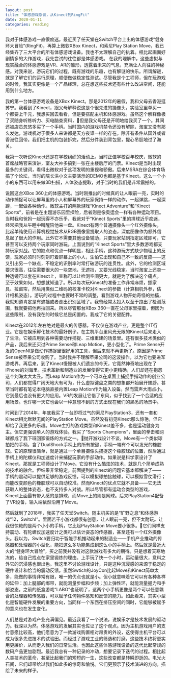 ```yaml
---
layout: post
title: "体感游戏杂谈，从Kinect到RingFit"
date: 2020-01-11
categories: reading
---
```


我对于体感游戏一直很痴迷。最近买了任天堂在Switch平台上出的体感游戏“健身环大冒险”(RingFit)，再算上微软XBox Kinect，和索尼Play Station Move，我已经集齐了三大平台的所有体感游戏设备。我也不太理解自己的执着。相比起画面好剧情多的大作游戏，我先尝试的往往都是体感游戏。
在我的理解中，这些虚拟与现实融合的体感游戏是VR、AR的雏形，透露着未来的气息，充满让人向往的神秘感。对我来说，游玩它们的过程，既有游戏的乐趣，也有解谜的快乐。所谓解谜，就是了解它们的运行原理，顺便做做稳定性测试。尽管我是个工程师，但在玩游戏的时候，我其实更像是一个产品经理，总在想这些技术还有些什么改进空间，还能用到什么地方。

我的第一台体感游戏设备是XBox Kinect。那是2012年的暑假，我和父母去香港逛苏宁。我看到了Kinect，跟父母解释说这是个很先进的摄像头，实验室里单买一个都要上千元，我想买回去看看，但是要搭配主机和体感游戏。虽然这个解释像极了买随身听练听力、买电脑查资料，但是我父母还是开明地给我买了一个。其间还被店员忽悠多买了一个手柄。当时国内的游戏机禁令还没有解除，淘宝又没有那么发达，游戏机对于很多人来讲都是天方夜谭一样的存在。除非有条件从国外或者香港往回带。我们把主机的包装拆完，然后分件装到背包里，提心吊胆地过了海关。

我第一次听说Kinect还是在学校组织的活动上。当时正值学校百年校庆，微软的首席战略官来演讲，室友大神多搞到一张在主楼后厅的门票。Kinect是当时出现最多的关键词，看得出微软对于这项发明的重视和骄傲。后来MSRA在综合体育场搞了个论坛，当时的院长洪小文主要演示的DEMO也都是基于Kinect。这么一个小小的东西可以用来做3D扫描，人体姿态提取，对于当时的我们是非常震撼的。

说回这台XBox 360上的体感游戏。当时刚推出的时候真的让人眼前一亮，实时的动作捕捉可以让屏幕里的小人和屏幕外的玩家保持一样的动作，一起弹跳，一起深蹲，一起做各种动作。微软主打的两款游戏“Kinect Adventure”和“Kinect Sports”，前者是在主题游乐园里探险，后者则是像奥运会一样有各种运动项目。当时我和爸妈一起玩得不亦乐乎，我爸对于“Kinect Sports”里的排球近乎痴迷，经常把我从午睡中叫醒陪他来一盘。Kinect有两个普通摄像头一个红外摄像头，比起单纯使用计算机视觉技术从RGB图像里提取人的姿态，深度图像作为额外信息起了很大的作用。此外它不需要其他设备辅助，只要玩家站到指定区域即可，它甚至可以支持两个玩家同时游玩。上面说到的“Kinect Sports”里大多数游戏都支持玩家对战。它的缺点和优点一样明显，相比手柄，这种游玩方式缺少物理上的反馈，玩家必须时时刻刻盯着屏幕上的小人，生怕它出现和自己不一致的反应——这又引出另一个缺点，不稳定的识别率时常打破游玩的连贯性。此外，它的检测区域要求很高，往往需要很大的一块空地，无遮挡，又要光线稳定。当时淘宝上还卖一种透镜可以套在Kinect上，宣称可以让检测空间更大，就是为了解决这个痛点。至于效果如何，想想就知道了。所以每次玩Kinect的准备工作非常麻烦，挪家具、拉窗帘，然后用类似二维码的校准卡校对Kinect的参数（计算相机外参，估计相机姿态）。游玩的过程中也要时不常的调整，看到游戏人物开始奇怪的抽搐，我就知道肯定是有遮挡或者走出识别区域了。我爸经常太投入以至于跑出了检测范围，我就要把他再拉回来。所以尽管那台XBox 360一直在父母家里摆着，但因为这些限制，没有我在的时候它总是闲置的。我成了它的关键配件。

Kinect在2012年左右绝对是最火的传感器，不仅仅在游戏产业，更是整个IT行业。它是在娱乐孵化技术的最好例子。在主机平台里风光无限的Kinect后来走入了生活。它被应用到各种需要动作捕捉、三维重建的场景里。还有很多技术类似的产品，我后来还买过Prime Sense和Leap Motion，更小型化了。Prime Sense开发的OpenNI是做动作捕捉里很好用的工具，但后来就不再更新了。原因是Prime Sense被苹果公司收购了。当时我并不理解苹果公司的这波操作，以为它也要进军游戏界。再后来，到了Kinect慢慢被人们遗忘的今天，它竟然神奇地出现在了iPhone的刘海里。技术革新和制造业的发展使得它更小更精确，人们却还在抱怨这个刘海太大太丑。而Leap Motion作为一个可以在桌面上捕捉手指动作的创业公司，人们都觉得广阔天地大有可为，什么虚拟键盘之类的想象都开始展开翅膀。甚至当时都有笔记本电脑直接内置Leap Motion作为输入设备。然而雷声大雨点小，它到最后也没有更大的应用。VR的发展让它借了东风，似乎找到了一个合适的应用场景。也许哪一天它也会以一种意想不到的方式出现在我们的熟悉的场景中。

时间到了2014年，年底我买了一台即将过气的索尼PlayStation3，还有一套和Kinect相比默默无闻的PlayStation Move。虽然没有初见Kinect那么惊艳，但它却给了我更多的乐趣。Move主打的游戏类型和Kinect差不多，也是运动健身为主。但它更强调单人的游戏体验。我买了“Sports Champions”，里面的拳击和网球都成了我下班回家锻炼的方式之一。抛开游戏设计不谈，Move有一个类似球拍把的手柄，含了DualShock手柄上的所有按键，手柄一端有个可以发光的橡胶球。它的原理很简单，就是通过一个单目摄像头捕捉这个橡胶球的位置，然后通过手柄上的陀螺仪和加速度计来捕捉玩家的手部动作。如果说是科学家设计了Kinect，那就是工程师设计了Move。它没有什么酷炫的技术，就是几个简单成熟的技术的融合。但结果非常稳定。前面提到的Kinect的问题它基本都解决了——手柄的震动可以提供足够的游戏反馈，可以模拟球拍接触球，可以模拟雪仗滑行；而能改变颜色的橡胶球可以自动校准。然而Kinect的优点它就不具备——它无法获取人的整体姿态，也不支持多人对战。所以尽管都有运动会类型的游戏，Kinect上面最有带入感的是排球，而Move上的则是网球。后来PlayStation4配备了VR设备，输入端依然沿用了Move。

然后就到了2018年，我买了任天堂Switch。随主机买的是“旷野之息”和体感游戏“12，Switch!”。里面若干小游戏都很有创意，让人眼前一亮，但不太耐玩。让我很惊艳的是两个小小的手柄，它比起PlayStation Move要小很多。它们同样支持震动、有陀螺仪加速度计之类可以估计姿态的传感器，甚至还有一个红外摄像头。我以为，Switch要归功于智能手机推动起来的制造业——手机产业推动的传感器和处理器的小型化，能把这么多功能集成到这么小的手柄上。然后就是最近大火的“健身环大冒险”，买之前我并没有对这款游戏有多大的期待。只是想着天寒地冻的，给自己找点在家里锻炼的理由。上手玩了快一个小时，运动量很大，意料之外它的沉浸感也很出色。我这里不讨论游戏设计，只是这种沉浸感的来源于稳定的硬件设计和恰当的震动反馈。虽然Swtich的JoyCon比起Move和Kinect简单太多，能做的事情非常有限，唯一的优点也就是小。但小就意味着它可以有各种各样的延伸：加上腿部的绑带，就能测量步幅和步频；加上弹性环，就能测量握力和手部姿态。之前的纸盒游戏“LABO”也证明了，这两个小手柄更像是两个可以任意耦合的处理器和传感器，可以赋予任何物件感知和反馈的能力。如此看来，其实小型化是智能硬件发展的重要方向，当同样一个东西在挤压空间的同时，它能够被赋予的意义也在发生变化。

人们总是对游戏产业充满偏见。最近我看了一个说法，说娱乐才是技术发展的驱动力。我深以为然。体感游戏的发展其实也佐证了这个观点。因为主机游戏用户的支付意愿比较高，他们愿意为了一款游戏购置相对昂贵的外设，这使得主机平台可以成为很多先进技术的试验田。而经过了游戏工业的筛选和打磨，这些技术终将更实用更廉价，从而走入我们的日常生活。也因此这些体感游戏设备的迭代比起常规的数码产品更加剧烈。最近我总有一种记录的冲动，想要记录下迭代的过程。相比起人类技术的革命，甚至比起我们的短短的一生，这些改变都是转瞬即逝的。电光火石间，它们却带给过我们如此多的惊奇和愉悦。它们更预示了技术演进的方向，描绘了未来的样子。